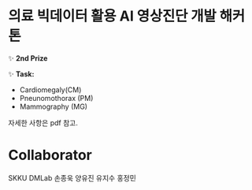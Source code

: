 # 의료 빅데이터 활용 AI 영상진단 개발 해커톤

:sparkles: **2nd Prize** 

:sparkles: **Task:**
- Cardiomegaly(CM)
- Pneunomothorax (PM)
- Mammography (MG)

자세한 사항은 pdf 참고.

# Collaborator
SKKU DMLab 
손종욱
양유진
유지수
홍정민
